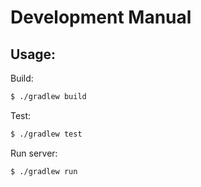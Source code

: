 # Development Manual

## Usage:

Build:
```sh
$ ./gradlew build
```

Test:
```sh
$ ./gradlew test
```

Run server:
```sh
$ ./gradlew run
```
